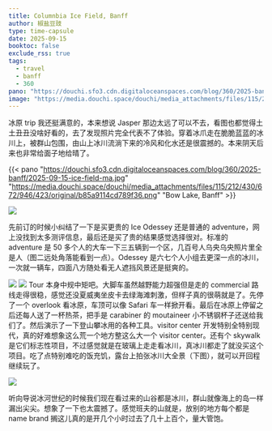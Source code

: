 ```yaml
---
title: Columnbia Ice Field, Banff
author: 椒盐豆豉
type: time-capsule
date: 2025-09-15
booktoc: false
exclude_rss: true
tags:
  - travel
  - banff
  - 360
pano: "https://douchi.sfo3.cdn.digitaloceanspaces.com/blog/360/2025-banff/2025-09-15-ice-field-ma.jpg"
image: "https://media.douchi.space/douchi/media_attachments/files/115/212/430/672/946/423/original/b85a9114cd789f36.png"
---
```


冰原 trip 我还挺满意的，本来想说 Jasper 那边太远了可以不去，看图也都觉得土土丑丑没啥好看的，去了发现照片完全代表不了体验。穿着冰爪走在脆脆蓝蓝的冰川上，被群山包围，由山上冰川流淌下来的冷风和化水还是很震撼的。本来阴天后来也非常给面子地给晴了。

<!--more-->

{{< pano "https://douchi.sfo3.cdn.digitaloceanspaces.com/blog/360/2025-banff/2025-09-15-ice-field-ma.jpg" "https://media.douchi.space/douchi/media_attachments/files/115/212/430/672/946/423/original/b85a9114cd789f36.png" "Bow Lake, Banff" >}}


![](https://media.douchi.space/douchi/media_attachments/files/115/212/557/287/268/582/original/8a901f207bf092a3.png)

先前订的时候小纠结了一下是买更贵的 Ice Odessey 还是普通的 adventure，网上没找到太多测评信息，最后还是买了贵的结果感觉选择很对。标准的 adventure 是 50 多个人的大车一下三五辆到一个区，几百号人乌央乌央照片里全是人（图二远处角落能看到一点）。Odessey 是六七个人小组去更深一点的冰川，一次就一辆车，四面八方随处看无人遮挡风景还是挺爽的。

![](https://media.douchi.space/douchi/media_attachments/files/115/212/435/663/526/412/original/80c713bd4beb6214.png)
![](https://media.douchi.space/douchi/media_attachments/files/115/212/440/692/135/389/original/043789fb6cfa8354.png)
Tour 本身中规中矩吧。大脚车虽然越野能力超强但是走的 commercial 路线走得很稳，感觉还没夏威夷坐皮卡去绿海滩刺激，但样子真的很萌就是了。先停了一个 overlook 看冰原，车顶可以像 Safari 车一样掀开看。最后在冰原上停留之后还每人送了一杯热茶，把手是 carabiner 的 moutaineer 小不锈钢杯子还送给我们了。然后演示了一下登山攀冰用的各种工具。visitor center 开发特别全特别现代，真的好难想象这么荒一个地方整这么大一个 visitor center。还有个 skywalk 是它们标志性项目，不过感觉就是在玻璃上走走看冰川，真冰川都走了就没买这个项目。吃了点特别难吃的饭充饥，露台上拍张冰川大全景（下图），就可以开回程继续玩了。

![](https://media.douchi.space/douchi/media_attachments/files/115/212/459/081/618/926/original/ce4a278f17f555c8.png)

听向导说冰河世纪的时候我们现在看过来的山谷都是冰川，群山就像海上的岛一样漏出尖尖。想象了一下也太震撼了。感觉班夫的山就是，放别的地方每个都是 name brand 搁这儿真的是开几个小时过去了几十上百个，量大管饱。
